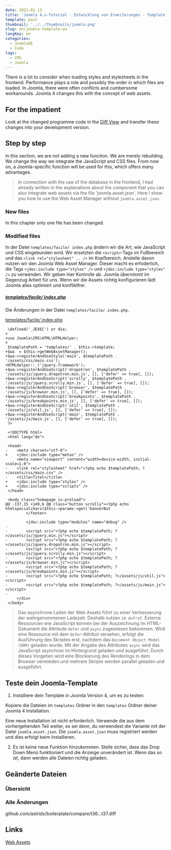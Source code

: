 ```yaml
---
date: 2021-01-13
title: 'Joomla 4.x-Tutorial - Entwicklung von Erweiterungen - Template - Web Asset Manager'
template: post
thumbnail: '../../thumbnails/joomla.png'
slug: en/joomla-template-wa
langKey: en
categories:
  - JoomladE
  - Code
tags:
  - CMS
  - Joomla
---
```


There is a lot to consider when loading styles and stylesheets in the frontend. Performance plays a role and possibly the order in which files are loaded. In Joomla, there were often conflicts and cumbersome workarounds. Joomla 4 changes this with the concept of web assets.

## For the impatient

Look at the changed programme code in the [Diff View](https://github.com/astridx/boilerplate/compare/t38...t39) and transfer these changes into your development version.

## Step by step

In this section, we are not adding a new function. We are merely rebuilding. We change the way we integrate the JavaScript and CSS files. From now on, a Joomla-specific function will be used for this, which offers many advantages.

> In connection with the use of the database in the frontend, I had already written in the explanations about the component that you can also integrate web assets via the file 'joomla.asset.json'. Here I show you how to use the Web Asset Manager without `joomla.asset.json`.

### New files

In this chapter only one file has been changed.

### Modified files

In der Datei `templates/facile/ index.php` ändern wir die Art, wie JavaScript und CSS eingebunden wird. Wir ersetzten die `<script>`-Tags im Fußbereich und das `<link rel="stylesheet" .. />` im Kopfbereich. Anstelle davon nutzen wir den Joomla Web Asset Manager. Dieser macht es erfoderlich, die Tags `<jdoc:include type="styles" />` und `<jdoc:include type="styles" />` zu verwenden. Wir geben hier Kontrolle ab. Joomla übernimmt im Gegenzug Arbeit für uns. Wenn wir die Assets richtig konfigurieren lädt Joomla alles optimiert und konfliktfrei.

##### [templates/facile/ index.php](https://github.com/astridx/boilerplate/blob/a2bb516f85494ecec58e494d25fa788a04e7f02b/src/templates/facile/index.php)

Die Änderungen in der Datei `templates/facile/ index.php`.

[templates/facile/ index.php](https://github.com/astridx/boilerplate/blob/a2bb516f85494ecec58e494d25fa788a04e7f02b/src/templates/facile/index.php)

```{diff}
 \defined('_JEXEC') or die;
+
+use Joomla\CMS\HTML\HTMLHelper;
+
 $templatePath = 'templates/' . $this->template;
+$wa  = $this->getWebAssetManager();
+$wa->registerAndUseStyle('main', $templatePath . '/assets/css/main.css');
+HTMLHelper::_('jquery.framework');
+$wa->registerAndUseScript('dropotron', $templatePath . '/assets/js/jquery.dropotron.min.js', [], ['defer' => true], []);
+$wa->registerAndUseScript('scrolly', $templatePath . '/assets/js/jquery.scrolly.min.js', [], ['defer' => true], []);
+$wa->registerAndUseScript('browser', $templatePath . '/assets/js/browser.min.js', [], ['defer' => true], []);
+$wa->registerAndUseScript('breakpoints', $templatePath . '/assets/js/breakpoints.min.js', [], ['defer' => true], []);
+$wa->registerAndUseScript('util', $templatePath . '/assets/js/util.js', [], ['defer' => true], []);
+$wa->registerAndUseScript('main', $templatePath . '/assets/js/main.js', [], ['defer' => true], []);
 ?>

 <!DOCTYPE html>
 <html lang="de">

 <head>
-    <meta charset="utf-8">
+    <jdoc:include type="metas" />
     <meta name="viewport" content="width=device-width, initial-scale=1.0">
-    <link rel="stylesheet" href="<?php echo $templatePath; ?>/assets/css/main.css" />
-    <title>Titel</title>
+    <jdoc:include type="styles" />
+    <jdoc:include type="scripts" />
 </head>

 <body class="homepage is-preload">
@@ -137,15 +149,6 @@ class="button scrolly"><?php echo htmlspecialchars($this->params->get('bannerBut
         </footer>

         <jdoc:include type="modules" name="debug" />
-
-        <script src="<?php echo $templatePath; ?>/assets/js/jquery.min.js"></script>
-        <script src="<?php echo $templatePath; ?>/assets/js/jquery.dropotron.min.js"></script>
-        <script src="<?php echo $templatePath; ?>/assets/js/jquery.scrolly.min.js"></script>
-        <script src="<?php echo $templatePath; ?>/assets/js/browser.min.js"></script>
-        <script src="<?php echo $templatePath; ?>/assets/js/breakpoints.min.js"></script>
-        <script src="<?php echo $templatePath; ?>/assets/js/util.js"></script>
-        <script src="<?php echo $templatePath; ?>/assets/js/main.js"></script>
-
     </div>
 </body>

```

> Das asynchrone Laden der Web Assets führt zu einer Verbesserung der wahrgenommenen Ladezeit. Deshalb nutzen `im Aufruf`. Externe Ressourcen wie JavaScript können bei der Auszeichnung im HTML-Dokument die Attribute `defer` und `async` zugewiesen bekommen. Wird eine Ressource mit dem `defer`-Attribut versehen, erfolgt die Ausführung des Skriptes erst, nachdem das `Document Object Model (DOM)` geladen wurde. Mit der Angabe des Attributes `async` wird das JavaScript asynchron im Hintergrund geladen und ausgeführt. Durch dieses Vorgehen wird eine Blockierung des Renderings in dem Browser vermieden und mehrere Skripte werden parallel geladen und ausgeführt.

## Teste dein Joomla-Template

1. Installiere dein Template in Joomla Version 4, um es zu testen:

Kopiere die Dateien im `templates` Ordner in den `templates` Ordner deiner Joomla 4 Installation.

Eine neue Installation ist nicht erforderlich. Verwende die aus dem vorhergehenden Teil weiter, es sei denn, du verwendest die Variante mit der Datei `joomla.asset.json`. Die `joomla.asset.json` muss registriert werden und dies erfolgt beim Installieren.

2. Es ist keine neue Funktion hinzukommen. Stelle sicher, dass das Drop Down Menü funktioniert und die Anzeige unverändert ist. Wenn das so ist, dann werden alle Dateien richtig geladen.

## Geänderte Dateien

### Übersicht

### Alle Änderungen

github.com/astridx/boilerplate/compare/t36...t37.diff

## Links

[Web Assets](https://docs.joomla.org/J4.x:Web_Assets/de)
